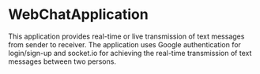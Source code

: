 # WebChatApplication
This application provides real-time or live transmission of text messages from sender to receiver. The application uses Google authentication for login/sign-up and socket.io for achieving the real-time transmission of text messages between two persons.
